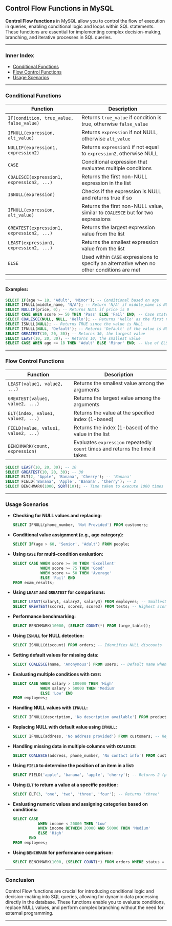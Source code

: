 
## Control Flow Functions in MySQL

**Control Flow functions** in MySQL allow you to control the flow of execution in queries, enabling conditional logic and loops within SQL statements. These functions are essential for implementing complex decision-making, branching, and iterative processes in SQL queries.

---

### Inner Index

- [Conditional Functions](#conditional-functions)
- [Flow Control Functions](#flow-control-functions)
- [Usage Scenarios](#usage-scenarios)

---

### Conditional Functions

| Function                                  | Description                                                       |
|------------------------------------------|-------------------------------------------------------------------|
| `IF(condition, true_value, false_value)`  | Returns `true_value` if condition is true, otherwise `false_value` |
| `IFNULL(expression, alt_value)`           | Returns `expression` if not NULL, otherwise `alt_value`           |
| `NULLIF(expression1, expression2)`        | Returns `expression1` if not equal to `expression2`, otherwise NULL |
| `CASE`                                    | Conditional expression that evaluates multiple conditions         |
| `COALESCE(expression1, expression2, ...)` | Returns the first non-NULL expression in the list                 |
| `ISNULL(expression)`                     | Checks if the expression is NULL and returns true if so           |
| `IFNULL(expression, alt_value)`           | Returns the first non-NULL value, similar to `COALESCE` but for two expressions |
| `GREATEST(expression1, expression2, ...)` | Returns the largest expression value from the list                |
| `LEAST(expression1, expression2, ...)`    | Returns the smallest expression value from the list               |
| `ELSE`                                    | Used within `CASE` expressions to specify an alternative when no other conditions are met |

---

#### Examples:

```sql
SELECT IF(age >= 18, 'Adult', 'Minor'); -- Conditional based on age
SELECT IFNULL(middle_name, 'N/A'); -- Return 'N/A' if middle_name is NULL
SELECT NULLIF(price, 0); -- Returns NULL if price is 0
SELECT CASE WHEN score >= 50 THEN 'Pass' ELSE 'Fail' END; -- Case statement with ELSE
SELECT COALESCE(NULL, NULL, 'Hello'); -- Returns 'Hello' as the first non-NULL value
SELECT ISNULL(NULL); -- Returns TRUE since the value is NULL
SELECT IFNULL(NULL, 'Default'); -- Returns 'Default' if the value is NULL
SELECT GREATEST(10, 20, 30); -- Returns 30, the largest value
SELECT LEAST(10, 20, 30); -- Returns 10, the smallest value
SELECT CASE WHEN age >= 18 THEN 'Adult' ELSE 'Minor' END; -- Use of ELSE in CASE
```

---

### Flow Control Functions

| Function                  | Description                                           |
|---------------------------|-------------------------------------------------------|
| `LEAST(value1, value2, ...)` | Returns the smallest value among the arguments       |
| `GREATEST(value1, value2, ...)` | Returns the largest value among the arguments       |
| `ELT(index, value1, value2, ...)` | Returns the value at the specified index (1-based)  |
| `FIELD(value, value1, value2, ...)` | Returns the index (1-based) of the value in the list |
| `BENCHMARK(count, expression)` | Evaluates `expression` repeatedly `count` times and returns the time it takes |

```sql
SELECT LEAST(10, 20, 30); -- 10
SELECT GREATEST(10, 20, 30); -- 30
SELECT ELT(2, 'Apple', 'Banana', 'Cherry'); -- 'Banana'
SELECT FIELD('Banana', 'Apple', 'Banana', 'Cherry'); -- 2
SELECT BENCHMARK(1000, SQRT(10)); -- Time taken to execute 1000 times
```

---

### Usage Scenarios

- **Checking for NULL values and replacing:**
  ```sql
  SELECT IFNULL(phone_number, 'Not Provided') FROM customers;
  ```

- **Conditional value assignment (e.g., age category):**
  ```sql
  SELECT IF(age > 60, 'Senior', 'Adult') FROM people;
  ```

- **Using `CASE` for multi-condition evaluation:**
  ```sql
  SELECT CASE WHEN score >= 90 THEN 'Excellent' 
              WHEN score >= 75 THEN 'Good' 
              WHEN score >= 50 THEN 'Average' 
              ELSE 'Fail' END 
  FROM exam_results;
  ```

- **Using `LEAST` and `GREATEST` for comparisons:**
  ```sql
  SELECT LEAST(salary1, salary2, salary3) FROM employees; -- Smallest salary
  SELECT GREATEST(score1, score2, score3) FROM tests; -- Highest score
  ```

- **Performance benchmarking:**
  ```sql
  SELECT BENCHMARK(10000, (SELECT COUNT(*) FROM large_table));
  ```

- **Using `ISNULL` for NULL detection:**
  ```sql
  SELECT ISNULL(discount) FROM orders; -- Identifies NULL discounts
  ```

- **Setting default values for missing data:**
  ```sql
  SELECT COALESCE(name, 'Anonymous') FROM users; -- Default name when NULL
  ```

- **Evaluating multiple conditions with `CASE`:**
  ```sql
  SELECT CASE WHEN salary > 100000 THEN 'High' 
              WHEN salary > 50000 THEN 'Medium' 
              ELSE 'Low' END 
  FROM employees;
  ```

- **Handling NULL values with `IFNULL`:**
  ```sql
  SELECT IFNULL(description, 'No description available') FROM products;
  ```

- **Replacing NULL with default value using `IFNULL`:**
  ```sql
  SELECT IFNULL(address, 'No address provided') FROM customers; -- Replace NULL address
  ```

- **Handling missing data in multiple columns with `COALESCE`:**
  ```sql
  SELECT COALESCE(address, phone_number, 'No contact info') FROM customers; -- First non-NULL value
  ```

- **Using `FIELD` to determine the position of an item in a list:**
  ```sql
  SELECT FIELD('apple', 'banana', 'apple', 'cherry'); -- Returns 2 (position of 'apple')
  ```

- **Using `ELT` to return a value at a specific position:**
  ```sql
  SELECT ELT(3, 'one', 'two', 'three', 'four'); -- Returns 'three'
  ```

- **Evaluating numeric values and assigning categories based on conditions:**
  ```sql
  SELECT CASE 
             WHEN income < 20000 THEN 'Low'
             WHEN income BETWEEN 20000 AND 50000 THEN 'Medium'
             ELSE 'High'
         END 
  FROM employees;
  ```

- **Using `BENCHMARK` for performance comparison:**
  ```sql
  SELECT BENCHMARK(1000, (SELECT COUNT(*) FROM orders WHERE status = 'shipped'));
  ```

---

### Conclusion

Control Flow functions are crucial for introducing conditional logic and decision-making into SQL queries, allowing for dynamic data processing directly in the database. These functions enable you to evaluate conditions, replace NULL values, and perform complex branching without the need for external programming.

---